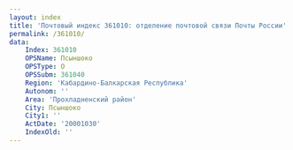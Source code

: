 ```yaml
---
layout: index
title: 'Почтовый индекс 361010: отделение почтовой связи Почты России'
permalink: /361010/
data:
    Index: 361010
    OPSName: Псыншоко
    OPSType: О
    OPSSubm: 361040
    Region: 'Кабардино-Балкарская Республика'
    Autonom: ''
    Area: 'Прохладненский район'
    City: Псыншоко
    City1: ''
    ActDate: '20001030'
    IndexOld: ''
---
```

